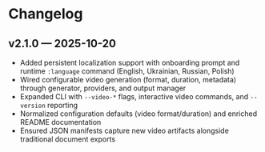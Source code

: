 # Changelog

## v2.1.0 — 2025-10-20

- Added persistent localization support with onboarding prompt and runtime `:language` command (English, Ukrainian, Russian, Polish)
- Wired configurable video generation (format, duration, metadata) through generator, providers, and output manager
- Expanded CLI with `--video-*` flags, interactive video commands, and `--version` reporting
- Normalized configuration defaults (video format/duration) and enriched README documentation
- Ensured JSON manifests capture new video artifacts alongside traditional document exports
